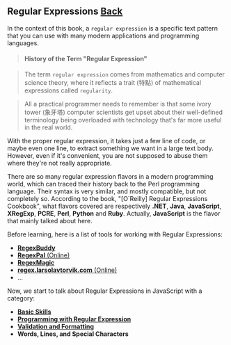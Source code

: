 ## Regular Expressions [Back](./../JavaScript.md)

In the context of this book, a `regular expression` is a specific text pattern that you can use with many modern applications and programming languages.

> #### History of the Term "Regular Expression"

> The term `regular expression` comes from mathematics and computer science theory, where it reflects a trait (特點) of mathematical expressions called `regularity`.

> All a practical programmer needs to remember is that some ivory tower (象牙塔) computer scientists get upset about their well-defined terminology being overloaded with technology that's far more useful in the real world.

With the proper regular expression, it takes just a few line of code, or maybe even one line, to extract something we want in a large text body. However, even if it's convenient, you are not supposed to abuse them where they're not really appropriate.

There are so many regular expression flavors in a modern programming world, which can traced their history back to the Perl programming language. Their syntax is very similar, and mostly compatible, but not completely so. According to the book, "[O`Reilly] Regular Expressions Cookbook", what flavors covered are respectively **.NET**, **Java**, **JavaScript**, **XRegExp**, **PCRE**, **Perl**, **Python** and **Ruby**. Actually, **JavaScript** is the flavor that mainly talked about here.

Before learning, here is a list of tools for working with Regular Expressions:

- [**RegexBuddy**](http://www.regexbuddy.com/RegexBuddyCookbook.exe)
- [**RegexPal** (Online)](http://regexpal.com)
- [**RegexMagic**](http://www.regexmagic.com/RegexMagicCookbook.exe)
- [**regex.larsolavtorvik.com** (Online)](http://regex.larsolavtorvik.com/)
- ...

Now, we start to talk about Regular Expressions in JavaScript with a category:

- [**Basic Skills**](./basic_skills/basic_skills.md)
- [**Programming with Regular Expression**](./programming/programming.md)
- [**Validation and Formatting**](./validation_formatting/validation_formatting.md)
- **Words, Lines, and Special Characters**